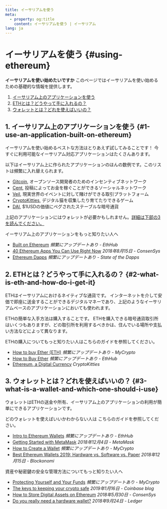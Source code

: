 ```yaml
---
title: イーサリアムを使う
meta:
  - property: og:title
    content: イーサリアムを使う | イーサリアム
lang: ja
---
```


# イーサリアムを使う {#using-ethereum}

<div class="featured">

  **イーサリアムを使い始めたいですか** このページではイーサリアムを使い始めるための基礎的な情報を提供します。

  1. [イーサリアム上のアプリケーションを使う](#_1-イーサリアム上のアプリケーションを使う)
  2. [ETHとは？どうやって手に入れるの？](#_2-ethとは？どうやって手に入れるの？)
  3. [ウォレットとは？どれを使えばいいの？](#_3-ウォレットとは？どれを使えばいいの？)

</div>

## 1. イーサリアム上のアプリケーションを使う {#1-use-an-application-built-on-ethereum}

イーサリアムを使い始めるベストな方法はとりあえず試してみることです！ 今すぐに利用可能なイーサリアム対応アプリケーションはたくさんあります。

以下はイーサリアム上に作られたアプリケーションのほんの数例です。このリストは頻繁に入れ替えられます。

- [Gitcoin](https://gitcoin.co), オープンソース開発者のためのインセンティブネットワーク
- [Cent](https://beta.cent.co), 投稿によってお金を稼ぐことができるソーシャルネットワーク
- [Veil](https://app.veil.co), 現実世界のイベントに対して賭けができる取引プラットフォーム
- [CryptoKitties](https://www.cryptokitties.co), デジタル猫を収集したり育てたりできるゲーム
- [DAI](https://makerdao.com/en/), $1USDの価値にペグされたステーブルな暗号通貨

上記のアプリケーションにはウォレットが必要かもしれません。[詳細は下部の3を読んでください。](#_3-ウォレットとは？どれを使えばいいの？)

イーサリアム上のアプリケーションをもっと知りたい人へ

- [Built on Ethereum](https://docs.ethhub.io/built-on-ethereum/built-on-ethereum/) *頻繁にアップデートあり - EthHub*
- [40 Ethereum Apps You Can Use Right Now](https://media.consensys.net/40-ethereum-apps-you-can-use-right-now-d643333769f7) *2018年8月15日 - ConsenSys*
- [Ethereum Dapps](https://www.stateofthedapps.com/rankings/platform/ethereum) *頻繁にアップデートあり - State of the Dapps*

## 2. ETHとは？どうやって手に入れるの？ {#2-what-is-eth-and-how-do-i-get-it}

ETHはイーサリアムにおけるネイティブな通貨です。 インターネットを介して安価で即座に送金することができるデジタルマネーであり、上記のようなイーサリアムベースのアプリケーションにおいても使われます。

ETHの簡単な入手方法は購入することです。 ETHを購入できる暗号通貨取引所はいくつもありますが、どの取引所を利用するべきかは、住んでいる場所や支払い方法などによって異なります。

ETHの購入についてもっと知りたい人はこちらのガイドを参照してください。

- [How to buy Ether (ETH)](https://support.mycrypto.com/how-to/getting-started/how-to-buy-ether-with-usd) *頻繁にアップデートあり - MyCrypto*
- [How to Buy Ether](https://docs.ethhub.io/using-ethereum/how-to-buy-ether/) *頻繁にアップデートあり - EthHub*
- [Ethereum, a Digital Currency](https://www.cryptokitties.co/faq#ethereum-a-digital-currency) *CryptoKitties*

## 3. ウォレットとは？どれを使えばいいの？ {#3-what-is-a-wallet-and-which-one-should-i-use}

ウォレットはETHの送金や所有、イーサリアム上のアプリケーションの利用が簡単にできるアプリケーションです。

どのウォレットを使えばいいかわからない人は こちらのガイドを参照してください。

- [Intro to Ethereum Wallets](https://docs.ethhub.io/using-ethereum/wallets/intro-to-ethereum-wallets/) *頻繁にアップデートあり - EthHub*
- [Getting Started with MetaMask](https://metamask.zendesk.com/hc/en-us/articles/360015489531-Getting-Started-With-MetaMask-Part-1-) *2018年12月4日 - MetaMask*
- [How to Create a Wallet](https://support.mycrypto.com/getting-started/creating-a-new-wallet-on-mycrypto.html) *頻繁にアップデートあり - MyCrypto*
- [Best Ethereum Wallets 2019: Hardware vs. Software vs. Paper](https://blockonomi.com/best-ethereum-wallets/) *2018年12月15日 - Blockonomi*

資産や秘密鍵の安全な管理方法についてもっと知りたい人へ

- [Protecting Yourself and Your Funds](https://support.mycrypto.com/staying-safe/protecting-yourself-and-your-funds) *頻繁にアップデートあり - MyCrypto*
- [The keys to keeping your crypto safe](https://blog.coinbase.com/the-keys-to-keeping-your-crypto-safe-96d497cce6cf) *2019年1月16日 - Coinbase blog*
- [How to Store Digital Assets on Ethereum](https://media.consensys.net/how-to-store-digital-assets-on-ethereum-a2bfdcf66bd0) *2018年5月30日 - ConsenSys*
- [Do you really need a hardware wallet?](https://medium.com/ledger-on-security-and-blockchain/ledger-101-part-1-do-you-really-need-a-hardware-wallet-7f5abbadd945) *2018年9月24日 - Ledger*